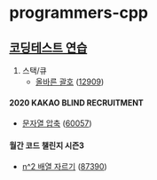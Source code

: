 # programmers-cpp

## [코딩테스트 연습](https://school.programmers.co.kr/learn/challenges)

1. 스택/큐
   - [올바른 괄호](https://school.programmers.co.kr/learn/courses/30/lessons/12909?language=cpp) ([12909](./12909/))

#### 2020 KAKAO BLIND RECRUITMENT
- [문자열 압축](https://school.programmers.co.kr/learn/courses/30/lessons/60057?language=cpp) ([60057](./60057/))
#### 월간 코드 챌린지 시즌3
- [n^2 배열 자르기](https://school.programmers.co.kr/learn/courses/30/lessons/87390?language=cpp) ([87390](./87390/))
